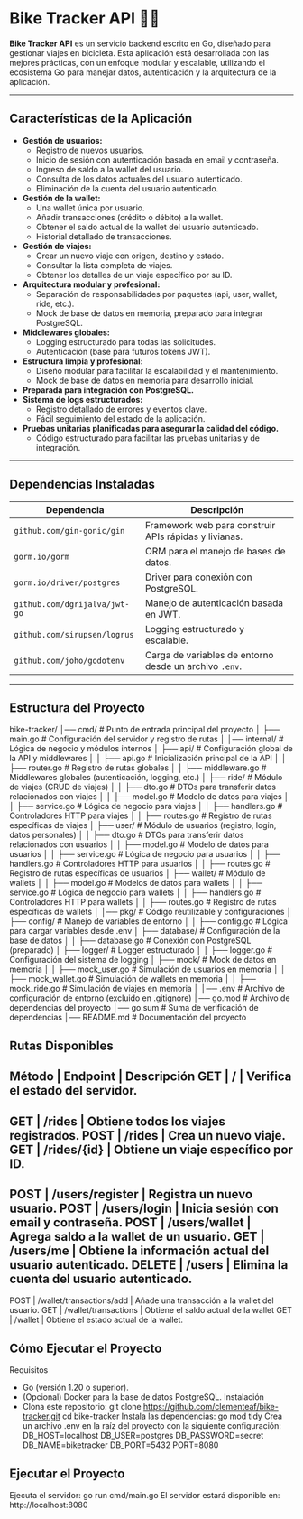 # Bike Tracker API 🚴‍♂️

**Bike Tracker API** es un servicio backend escrito en Go, diseñado para gestionar viajes en bicicleta. Esta aplicación está desarrollada con las mejores prácticas, con un enfoque modular y escalable, utilizando el ecosistema Go para manejar datos, autenticación y la arquitectura de la aplicación.  

---

## **Características de la Aplicación**
- **Gestión de usuarios:**
  - Registro de nuevos usuarios.
  - Inicio de sesión con autenticación basada en email y contraseña.
  - Ingreso de saldo a la wallet del usuario.
  - Consulta de los datos actuales del usuario autenticado.
  - Eliminación de la cuenta del usuario autenticado.
- **Gestión de la wallet:**
  - Una wallet única por usuario.
  - Añadir transacciones (crédito o débito) a la wallet.
  - Obtener el saldo actual de la wallet del usuario autenticado.
  - Historial detallado de transacciones.
- **Gestión de viajes:**
  - Crear un nuevo viaje con origen, destino y estado.
  - Consultar la lista completa de viajes.
  - Obtener los detalles de un viaje específico por su ID.
- **Arquitectura modular y profesional:**
  - Separación de responsabilidades por paquetes (api, user, wallet, ride, etc.).
  - Mock de base de datos en memoria, preparado para integrar PostgreSQL.
- **Middlewares globales:**
  - Logging estructurado para todas las solicitudes.
  - Autenticación (base para futuros tokens JWT).
- **Estructura limpia y profesional:**
  - Diseño modular para facilitar la escalabilidad y el mantenimiento.
  - Mock de base de datos en memoria para desarrollo inicial.
- **Preparada para integración con PostgreSQL.**
- **Sistema de logs estructurados:**
  - Registro detallado de errores y eventos clave.
  - Fácil seguimiento del estado de la aplicación.
- **Pruebas unitarias planificadas para asegurar la calidad del código.**
  - Código estructurado para facilitar las pruebas unitarias y de integración.

---

## **Dependencias Instaladas**
| Dependencia                         | Descripción                                             |
|-------------------------------------|---------------------------------------------------------|
| `github.com/gin-gonic/gin`          | Framework web para construir APIs rápidas y livianas.   |
| `gorm.io/gorm`                      | ORM para el manejo de bases de datos.                   |
| `gorm.io/driver/postgres`           | Driver para conexión con PostgreSQL.                    |
| `github.com/dgrijalva/jwt-go`       | Manejo de autenticación basada en JWT.                  |
| `github.com/sirupsen/logrus`        | Logging estructurado y escalable.                       |
| `github.com/joho/godotenv`          | Carga de variables de entorno desde un archivo `.env`.  |

---

## **Estructura del Proyecto**

bike-tracker/
│── cmd/                     # Punto de entrada principal del proyecto
│   ├── main.go              # Configuración del servidor y registro de rutas
│
│── internal/                # Lógica de negocio y módulos internos
│   ├── api/                 # Configuración global de la API y middlewares
│   │   ├── api.go           # Inicialización principal de la API
│   │   ├── router.go        # Registro de rutas globales
│   │   ├── middleware.go    # Middlewares globales (autenticación, logging, etc.)
│   ├── ride/                # Módulo de viajes (CRUD de viajes)
│   │   ├── dto.go           # DTOs para transferir datos relacionados con viajes
│   │   ├── model.go         # Modelo de datos para viajes
│   │   ├── service.go       # Lógica de negocio para viajes
│   │   ├── handlers.go      # Controladores HTTP para viajes
│   │   ├── routes.go        # Registro de rutas específicas de viajes
│   ├── user/                # Módulo de usuarios (registro, login, datos personales)
│   │   ├── dto.go           # DTOs para transferir datos relacionados con usuarios
│   │   ├── model.go         # Modelo de datos para usuarios
│   │   ├── service.go       # Lógica de negocio para usuarios
│   │   ├── handlers.go      # Controladores HTTP para usuarios
│   │   ├── routes.go        # Registro de rutas específicas de usuarios
│   ├── wallet/              # Módulo de wallets
│   │   ├── model.go         # Modelos de datos para wallets
│   │   ├── service.go       # Lógica de negocio para wallets
│   │   ├── handlers.go      # Controladores HTTP para wallets
│   │   ├── routes.go        # Registro de rutas específicas de wallets
│
│── pkg/                     # Código reutilizable y configuraciones
│   ├── config/              # Manejo de variables de entorno
│   │   ├── config.go        # Lógica para cargar variables desde .env
│   ├── database/            # Configuración de la base de datos
│   │   ├── database.go      # Conexión con PostgreSQL (preparado)
│   ├── logger/              # Logger estructurado
│   │   ├── logger.go        # Configuración del sistema de logging
│   ├── mock/                # Mock de datos en memoria
│   │   ├── mock_user.go     # Simulación de usuarios en memoria
│   │   ├── mock_wallet.go   # Simulación de wallets en memoria
│   │   ├── mock_ride.go     # Simulación de viajes en memoria
│
│── .env                     # Archivo de configuración de entorno (excluido en .gitignore)
│── go.mod                   # Archivo de dependencias del proyecto
│── go.sum                   # Suma de verificación de dependencias
│── README.md                # Documentación del proyecto


## Rutas Disponibles

Método 	 | Endpoint	                  | Descripción
GET	     | /	                        | Verifica el estado del servidor.
------------------------------------------------------------------------------------
GET	     | /rides	                    | Obtiene todos los viajes registrados.
POST	   | /rides	                    | Crea un nuevo viaje.
GET	     | /rides/{id}	              | Obtiene un viaje específico por ID.
-------------------------------------------------------------------------------------
POST     | /users/register            | Registra un nuevo usuario.
POST     | /users/login               | Inicia sesión con email y contraseña.
POST     | /users/wallet              | Agrega saldo a la wallet de un usuario.
GET      | /users/me                  | Obtiene la información actual del usuario autenticado.
DELETE   | /users                     | Elimina la cuenta del usuario autenticado.
-------------------------------------------------------------------------------------
POST	   | /wallet/transactions/add	  | Añade una transacción a la wallet del usuario.
GET	     | /wallet/transactions	      | Obtiene el saldo actual de la wallet
GET	     | /wallet	                  | Obtiene el estado actual de la wallet.

## Cómo Ejecutar el Proyecto
Requisitos
 - Go (versión 1.20 o superior).
 - (Opcional) Docker para la base de datos PostgreSQL.
Instalación
 - Clona este repositorio:
    git clone https://github.com/clementeaf/bike-tracker.git
    cd bike-tracker
Instala las dependencias:
    go mod tidy
Crea un archivo .env en la raíz del proyecto con la siguiente configuración:
    DB_HOST=localhost
    DB_USER=postgres
    DB_PASSWORD=secret
    DB_NAME=biketracker
    DB_PORT=5432
    PORT=8080

## Ejecutar el Proyecto
Ejecuta el servidor:
    go run cmd/main.go
El servidor estará disponible en:
    http://localhost:8080